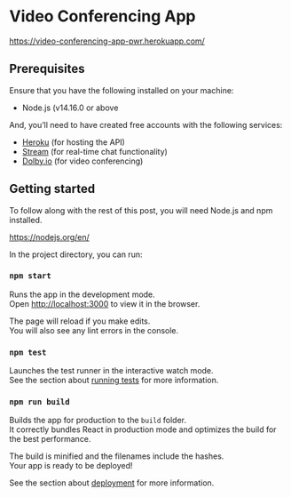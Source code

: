 # Video Conferencing App

https://video-conferencing-app-pwr.herokuapp.com/

## Prerequisites

Ensure that you have the following installed on your machine:

* Node.js (v14.16.0 or above

And, you’ll need to have created free accounts with the following services:

* [Heroku](https://signup.heroku.com/login) (for hosting the API)  
* [Stream](https://getstream.io/chat/) (for real-time chat functionality)
* [Dolby.io](https://auth.dolby.io/realms/Dolby.io/protocol/openid-connect/auth?client_id=dolby-io-website&redirect_uri=https%3A%2F%2Fdolby.io%2Fdashboard&state=651dfb2b-136c-45b4-930b-7719d5e1a7ce&response_mode=fragment&response_type=code&scope=openid&nonce=90ab9c07-a5d8-4b5a-be77-ab47cf93bc18) (for video conferencing)

## Getting started

To follow along with the rest of this post, you will need Node.js and npm installed.

https://nodejs.org/en/

In the project directory, you can run:

### `npm start`

Runs the app in the development mode.\
Open [http://localhost:3000](http://localhost:3000) to view it in the browser.

The page will reload if you make edits.\
You will also see any lint errors in the console.

### `npm test`

Launches the test runner in the interactive watch mode.<br>
See the section about [running tests](https://facebook.github.io/create-react-app/docs/running-tests) for more information.

### `npm run build`

Builds the app for production to the `build` folder.<br>
It correctly bundles React in production mode and optimizes the build for the best performance.

The build is minified and the filenames include the hashes.<br>
Your app is ready to be deployed!

See the section about [deployment](https://facebook.github.io/create-react-app/docs/deployment) for more information.
